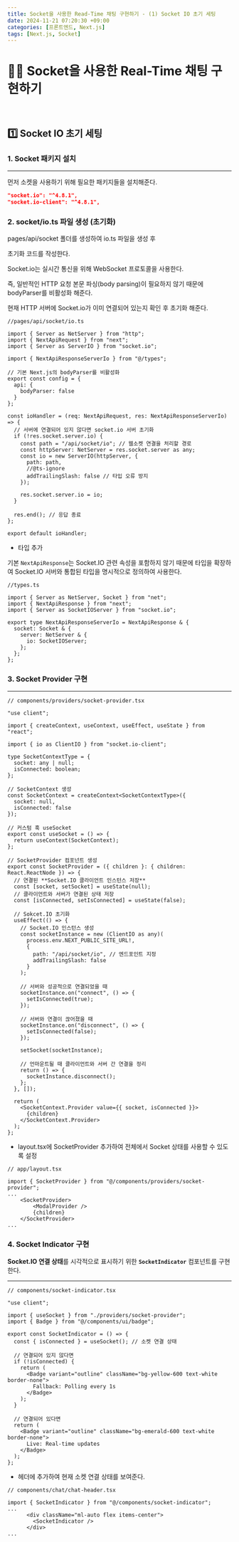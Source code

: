 ```yaml
---
title: Socket을 사용한 Read-Time 채팅 구현하기 - (1) Socket IO 초기 세팅
date: 2024-11-21 07:20:30 +09:00
categories: [프론트엔드, Next.js]
tags: [Next.js, Socket]
---
```


# 👩‍💻 Socket을 사용한 Real-Time 채팅 구현하기

<br />

## 1️⃣ Socket IO 초기 세팅

### 1. Socket 패키지 설치

---

먼저 소켓을 사용하기 위해 필요한 패키지들을 설치해준다.

```json
"socket.io": "^4.8.1",
"socket.io-client": "^4.8.1",
```

### 2. socket/io.ts 파일 생성 (초기화)

pages/api/socket 폴더를 생성하여 io.ts 파일을 생성 후

초기화 코드를 작성한다.

Socket.io는 실시간 통신을 위해 WebSocket 프로토콜을 사용한다.

즉, 일반적인 HTTP 요청 본문 파싱(body parsing)이 필요하지 않기 때문에 bodyParser를 비활성화 해준다.

현재 HTTP 서버에 Socket.io가 이미 연결되어 있는지 확인 후 초기화 해준다.

```tsx
//pages/api/socket/io.ts

import { Server as NetServer } from "http";
import { NextApiRequest } from "next";
import { Server as ServerIO } from "socket.io";

import { NextApiResponseServerIo } from "@/types";

// 기본 Next.js의 bodyParser를 비활성화
export const config = {
  api: {
    bodyParser: false
  }
};

const ioHandler = (req: NextApiRequest, res: NextApiResponseServerIo) => {
  // 서버에 연결되어 있지 않다면 socket.io 서버 초기화
  if (!res.socket.server.io) {
    const path = "/api/socket/io"; // 웹소켓 연결을 처리할 경로
    const httpServer: NetServer = res.socket.server as any;
    const io = new ServerIO(httpServer, {
      path: path,
      //@ts-ignore
      addTrailingSlash: false // 타입 오류 방지
    });

    res.socket.server.io = io;
  }

  res.end(); // 응답 종료
};

export default ioHandler;
```

- 타입 추가

기본 `NextApiResponse`는 Socket.IO 관련 속성을 포함하지 않기 때문에 타입을 확장하여 Socket.IO 서버와 통합된 타입을 명시적으로 정의하여 사용한다.

```tsx
//types.ts

import { Server as NetServer, Socket } from "net";
import { NextApiResponse } from "next";
import { Server as SocketIOServer } from "socket.io";

export type NextApiResponseServerIo = NextApiResponse & {
  socket: Socket & {
    server: NetServer & {
      io: SocketIOServer;
    };
  };
};
```

### 3. Socket Provider 구현

---

```tsx
// components/providers/socket-provider.tsx

"use client";

import { createContext, useContext, useEffect, useState } from "react";

import { io as ClientIO } from "socket.io-client";

type SocketContextType = {
  socket: any | null;
  isConnected: boolean;
};

// SocketContext 생성
const SocketContext = createContext<SocketContextType>({
  socket: null,
  isConnected: false
});

// 커스텀 훅 useSocket
export const useSocket = () => {
  return useContext(SocketContext);
};

// SocketProvider 컴포넌트 생성
export const SocketProvider = ({ children }: { children: React.ReactNode }) => {
  // 연결된 **Socket.IO 클라이언트 인스턴스 저장**
  const [socket, setSocket] = useState(null);
  // 클라이언트와 서버가 연결된 상태 저장
  const [isConnected, setIsConnected] = useState(false);

  // Sokcet.IO 초기화
  useEffect(() => {
    // Socket.IO 인스턴스 생성
    const socketInstance = new (ClientIO as any)(
      process.env.NEXT_PUBLIC_SITE_URL!,
      {
        path: "/api/socket/io", // 엔드포인트 지정
        addTrailingSlash: false
      }
    );

    // 서버와 성공적으로 연결되었을 때
    socketInstance.on("connect", () => {
      setIsConnected(true);
    });

    // 서버와 연결이 끊어졌을 때
    socketInstance.on("disconnect", () => {
      setIsConnected(false);
    });

    setSocket(socketInstance);

    // 언마운트될 때 클라이언트와 서버 간 연결을 정리
    return () => {
      socketInstance.disconnect();
    };
  }, []);

  return (
    <SocketContext.Provider value={{ socket, isConnected }}>
      {children}
    </SocketContext.Provider>
  );
};
```

- layout.tsx에 SocketProvider 추가하여 전체에서 Socket 상태를 사용할 수 있도록 설정

```tsx
// app/layout.tsx

import { SocketProvider } from "@/components/providers/socket-provider";
...
	<SocketProvider>
		<ModalProvider />
		{children}
	</SocketProvider>
...

```

### 4. Socket Indicator 구현

**Socket.IO 연결 상태**를 시각적으로 표시하기 위한 **`SocketIndicator`** 컴포넌트를 구현한다.

---

```tsx
// components/socket-indicator.tsx

"use client";

import { useSocket } from "./providers/socket-provider";
import { Badge } from "@/components/ui/badge";

export const SocketIndicator = () => {
  const { isConnected } = useSocket(); // 소켓 연결 상태

  // 연결되어 있지 않다면
  if (!isConnected) {
    return (
      <Badge variant="outline" className="bg-yellow-600 text-white border-none">
        Fallback: Polling every 1s
      </Badge>
    );
  }

  // 연결되어 있다면
  return (
    <Badge variant="outline" className="bg-emerald-600 text-white border-none">
      Live: Real-time updates
    </Badge>
  );
};
```

- 헤더에 추가하여 현재 소켓 연결 상태를 보여준다.

```tsx
// components/chat/chat-header.tsx

import { SocketIndicator } from "@/components/socket-indicator";
...
      <div className="ml-auto flex items-center">
        <SocketIndicator />
      </div>
...

```
